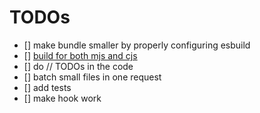 # TODOs

- [] make bundle smaller by properly configuring esbuild
- [] [build for both mjs and cjs](https://snyk.io/blog/best-practices-create-modern-npm-package/)
- [] do // TODOs in the code
- [] batch small files in one request
- [] add tests
- [] make hook work
